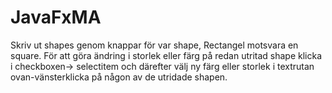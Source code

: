 # JavaFxMA
Skriv ut shapes genom knappar för var shape, Rectangel motsvara en square.
För att göra ändring i storlek eller färg på redan utritad shape klicka i checkboxen-> selectitem och därefter välj ny färg eller storlek i textrutan ovan-vänsterklicka på någon av de utridade shapen.
